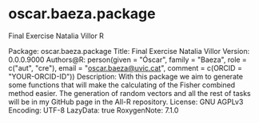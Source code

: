 # oscar.baeza.package
Final Exercise Natalia Villor R


Package: oscar.baeza.package
Title: Final Exercise Natalia Villor 
Version: 0.0.0.9000
Authors@R: 
    person(given = "Óscar",
           family = "Baeza",
           role = c("aut", "cre"),
           email = "oscar.baeza@uvic.cat",
           comment = c(ORCID = "YOUR-ORCID-ID"))
Description: With this package we aim to generate some functions that will make the calculating of the Fisher combined method easier. The generation of random vectors and all the rest of tasks will be in my GitHub page in the All-R repository.
License: GNU AGPLv3
Encoding: UTF-8
LazyData: true
RoxygenNote: 7.1.0
